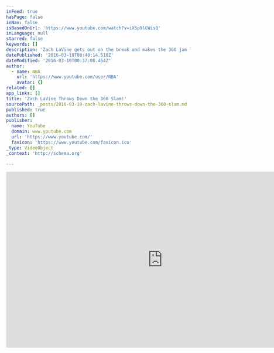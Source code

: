 ```yaml
---
inFeed: true
hasPage: false
inNav: false
isBasedOnUrl: 'https://www.youtube.com/watch?v=iXSp9lCWisQ'
inLanguage: null
starred: false
keywords: []
description: 'Zach LaVine gets out on the break and makes the 360 jam look easy. About the NBA: The NBA is the premier professional basketball league in the United States and Canada. The league is truly global, with games and programming in 215 countries and territories in 47 languages, as well as NBA rosters at the start of the 2015-16 season featuring 100 international players from 37 countries and territories.'
datePublished: '2016-03-10T00:40:14.510Z'
dateModified: '2016-03-10T00:37:08.464Z'
author:
  - name: NBA
    url: 'https://www.youtube.com/user/NBA'
    avatar: {}
related: []
app_links: []
title: 'Zach LaVine Throws Down the 360 Slam!'
sourcePath: _posts/2016-03-10-zach-lavine-throws-down-the-360-slam.md
published: true
authors: []
publisher:
  name: YouTube
  domain: www.youtube.com
  url: 'https://www.youtube.com/'
  favicon: 'https://www.youtube.com/favicon.ico'
_type: VideoObject
_context: 'http://schema.org'

---
```

<iframe src="https://cdn.embedly.com/widgets/media.html?src=https%3A%2F%2Fwww.youtube.com%2Fembed%2FiXSp9lCWisQ%3Ffeature%3Doembed&amp;url=https%3A%2F%2Fwww.youtube.com%2Fwatch%3Fv%3DiXSp9lCWisQ&amp;image=https%3A%2F%2Fi.ytimg.com%2Fvi%2FiXSp9lCWisQ%2Fhqdefault.jpg&amp;key=b7d04c9b404c499eba89ee7072e1c4f7&amp;type=text%2Fhtml&amp;schema=youtube" width="854" height="480" scrolling="no" frameborder="0" allowfullscreen="allowfullscreen" style=""></iframe>